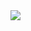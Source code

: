 <img src="https://capsule-render.vercel.app/api?type=rounded&color=auto&height=220&section=header&text=Hi there&fontSize=40" />
<!--출처: https://github.com/kyechan99/capsule-render-->

<!--
<p align="center">
  <img src="https://img.shields.io/badge/JavaScript-F7dF1E?style=square&logo=JavaScript&logoColor=white"/>
  <img src="https://img.shields.io/badge/Python-3776AB?style=square&logo=Python&logoColor=white"/>
  <img src="https://img.shields.io/badge/Java-007396?style=square&logo=Java&logoColor=white"/>
  <img src="https://img.shields.io/badge/React.js-61DAF8?style=square&logo=React&logoColor=white"/>
  <img src="https://img.shields.io/badge/Spring-6DB33?style=square&logo=Spring&logoColor=white"/>
  <img src="https://img.shields.io/badge/Node.js-339933?style=square&logo=Node.js&logoColor=white"/>
  <img src="https://img.shields.io/badge/Docker-2496ED?style=square&logo=Docker&logoColor=white"/>
  <br>
  <img src="https://img.shields.io/badge/Amazon AWS-232F3E?style=square&logo=AWS&logoColor=white"/>
  <img src="https://img.shields.io/badge/Heroku-430098?style=square&logo=Heroku&logoColor=white"/> 
  <br>
  <img src="https://img.shields.io/badge/Windows-0078D6?style=square&logo=Windows&logoColor=white"/>
  <img src="https://img.shields.io/badge/macOS-010101?style=square&logo=macOS&logoColor=white"/>
  <img src="https://img.shields.io/badge/Linux-FCC624?style=square&logo=Linux&logoColor=white"/>
</p>
<a href="https://replit.com/@hoseong511" target="_blank" >
  <img src="https://img.shields.io/badge/repl.it-667881?style=flat-square&logo=repl.it&logoColor=white"/>
</a>
[![Hoseong's GitHub stats](https://github-readme-stats.vercel.app/api?username=hoseong511&theme=radical&count_private=true)](https://github.com/hoseong511)
-->
<!--출처: https://github.com/anuraghazra/github-readme-stats/blob/master/docs/readme_kr.md-->
<!--
**hoseong511/hoseong511** is a ✨ _special_ ✨ repository because its `README.md` (this file) appears on your GitHub profile.

Here are some ideas to get you started:

- 🔭 I’m currently working on ...
- 🌱 I’m currently learning ...
- 👯 I’m looking to collaborate on ...
- 🤔 I’m looking for help with ...
- 💬 Ask me about ...
- 📫 How to reach me: ...
- 😄 Pronouns: ...
- ⚡ Fun fact: ...
-->

